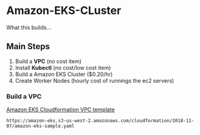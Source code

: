 # Amazon-EKS-CLuster

What this builds...


## Main Steps
1.  Build a **VPC**     (no cost item)
2.  Install **Kubectl**     (no cost/low cost item)
3.  Build a Amazon EKS Cluster   ($0.20/hr)
4.  Create Worker Nodes    (hourly cost of runnings the ec2 servers)



### Build a VPC
[Amazon EKS Cloudformation VPC template](https://amazon-eks.s3-us-west-2.amazonaws.com/cloudformation/2018-11-07/amazon-eks-sample.yaml) 

```
https://amazon-eks.s3-us-west-2.amazonaws.com/cloudformation/2018-11-07/amazon-eks-sample.yaml
```
